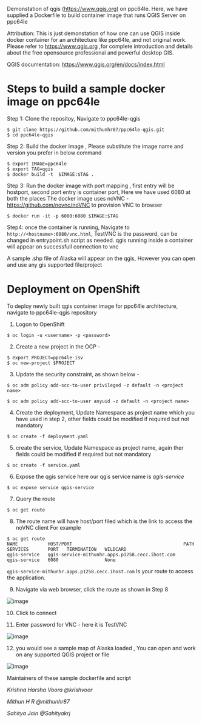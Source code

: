 Demonstation of qgis (https://www.qgis.org) on ppc64le. 
Here, we have supplied a Dockerfile to build container image that runs QGIS Server on ppc64le

Attribution: 
This is just demonstation of how one can use QGIS inside docker container for an architecture like ppc64le, and not original work. 
Please refer to https://www.qgis.org ,for complete introduction and details about the free opensource professional and powerful desktop GIS.

QGIS documentation: https://www.qgis.org/en/docs/index.html

# Steps to build a sample docker image on ppc64le 

Step 1: Clone the repositoy, Navigate to ppc64le-qgis

```
$ git clone https://github.com/mithunhr87/ppc64le-qgis.git
$ cd ppc64le-qgis

```

Step 2: Build the docker image , Please substitute the image name and version you prefer in below command

```
$ export IMAGE=ppc64le
$ export TAG=qgis
$ docker build -t  $IMAGE:$TAG .

```

Step 3: Run the docker image with port mapping , first entry will be hostport, second port entry is container port, Here we have used 6080 at both the places
        The docker image uses noVNC - https://github.com/novnc/noVNC to provision VNC to browser

```
$ docker run -it -p 6080:6080 $IMAGE:$TAG

```

Step4: once the container is running, Navigate to ``` http://<hostname>:6080/vnc.html ```, TestVNC is the password, can be changed in entrypoint.sh script as needed. qgis running inside a container will appear on successfull connection to vnc

A sample .shp file of Alaska will appear on the qgis, However you can open and use any gis supported file/project 


#  Deployment on OpenShift

To deploy newly built qgis container image for ppc64le architecture, navigate to ppc64le-qgis repository

1. Logon to OpenShift 

```
$ oc login -u <username> -p <password>

```

2. Create a new project in the OCP -

```
$ export PROJECT=ppc64le-isv
$ oc new-project $PROJECT
```

3. Update the security constraint, as shown below -
```
$ oc adm policy add-scc-to-user privileged -z default -n <project name>

$ oc adm policy add-scc-to-user anyuid -z default -n <project name>
```
4. Create the deployment, Update Namespace as project name which you have used in step 2, other fields could be modified if required but not mandatory
```
$ oc create -f deployment.yaml
```

5. create the service, Update Namespace as project name, again ther fields could be modified if required but not mandatory
```
$ oc create -f service.yaml
```

6. Expose the qgis service here our qgis service name is *qgis-service*
```
$ oc expose service qgis-service
```

7. Query  the route 
```
$ oc get route
```

8. The route name will have host/port filed which is the link to access the noVNC client
For example
```
$ oc get route
NAME           HOST/PORT                                         PATH   SERVICES       PORT   TERMINATION   WILDCARD
qgis-service   qgis-service-mithunhr.apps.p1258.cecc.ihost.com          qgis-service   6080                 None
```
`qgis-service-mithunhr.apps.p1258.cecc.ihost.com` Is your route to access the application.


9. Navigate via web browser, click the route as shown in Step 8

![image](https://user-images.githubusercontent.com/59821167/121920113-55c7be00-cd55-11eb-962c-20cb752dc70f.png)


10. Click to connect


11. Enter password for VNC - here it is TestVNC

![image](https://user-images.githubusercontent.com/59821167/121920290-87408980-cd55-11eb-8140-5faaca25073b.png)


12. you would  see a sample map of Alaska loaded , You can open and work on any supported QGIS project or file 

![image](https://user-images.githubusercontent.com/59821167/121920417-a5a68500-cd55-11eb-8dc1-b73f95b2ce31.png)


Maintainers of these sample dockerfile and script

_Krishna Harsha Voora @krishvoor_

_Mithun H R @mithunhr87_

_Sahitya Jain @Sahityakrj_
